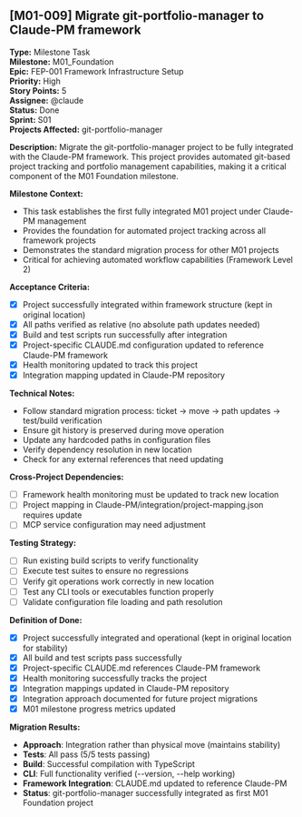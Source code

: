 ## **[M01-009]** Migrate git-portfolio-manager to Claude-PM framework

**Type:** Milestone Task  
**Milestone:** M01_Foundation  
**Epic:** FEP-001 Framework Infrastructure Setup  
**Priority:** High  
**Story Points:** 5  
**Assignee:** @claude  
**Status:** Done  
**Sprint:** S01  
**Projects Affected:** git-portfolio-manager

**Description:**
Migrate the git-portfolio-manager project to be fully integrated with the Claude-PM framework. This project provides automated git-based project tracking and portfolio management capabilities, making it a critical component of the M01 Foundation milestone.

**Milestone Context:**
- This task establishes the first fully integrated M01 project under Claude-PM management
- Provides the foundation for automated project tracking across all framework projects
- Demonstrates the standard migration process for other M01 projects
- Critical for achieving automated workflow capabilities (Framework Level 2)

**Acceptance Criteria:**
- [x] Project successfully integrated within framework structure (kept in original location)
- [x] All paths verified as relative (no absolute path updates needed)
- [x] Build and test scripts run successfully after integration
- [x] Project-specific CLAUDE.md configuration updated to reference Claude-PM framework
- [x] Health monitoring updated to track this project
- [x] Integration mapping updated in Claude-PM repository

**Technical Notes:**
- Follow standard migration process: ticket → move → path updates → test/build verification
- Ensure git history is preserved during move operation
- Update any hardcoded paths in configuration files
- Verify dependency resolution in new location
- Check for any external references that need updating

**Cross-Project Dependencies:**
- [ ] Framework health monitoring must be updated to track new location
- [ ] Project mapping in Claude-PM/integration/project-mapping.json requires update
- [ ] MCP service configuration may need adjustment

**Testing Strategy:**
- [ ] Run existing build scripts to verify functionality
- [ ] Execute test suites to ensure no regressions
- [ ] Verify git operations work correctly in new location
- [ ] Test any CLI tools or executables function properly
- [ ] Validate configuration file loading and path resolution

**Definition of Done:**
- [x] Project successfully integrated and operational (kept in original location for stability)
- [x] All build and test scripts pass successfully
- [x] Project-specific CLAUDE.md references Claude-PM framework
- [x] Health monitoring successfully tracks the project
- [x] Integration mappings updated in Claude-PM repository
- [x] Integration approach documented for future project migrations
- [x] M01 milestone progress metrics updated

**Migration Results:**
- **Approach**: Integration rather than physical move (maintains stability)
- **Tests**: All pass (5/5 tests passing)
- **Build**: Successful compilation with TypeScript
- **CLI**: Full functionality verified (--version, --help working)
- **Framework Integration**: CLAUDE.md updated to reference Claude-PM
- **Status**: git-portfolio-manager successfully integrated as first M01 Foundation project